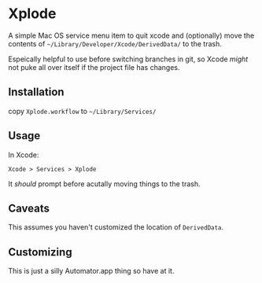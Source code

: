 # Xplode

A simple Mac OS service menu item to quit xcode and (optionally) move the contents of `~/Library/Developer/Xcode/DerivedData/` to the trash.

Espeically helpful to use before switching branches in git, so Xcode _might_ not puke all over itself if the project file has changes.

## Installation

copy `Xplode.workflow` to `~/Library/Services/`

## Usage

In Xcode:

`Xcode > Services > Xplode`

It _should_ prompt before acutally moving things to the trash.

## Caveats

This assumes you haven't customized the location of `DerivedData`.

## Customizing

This is just a silly Automator.app thing so have at it.
